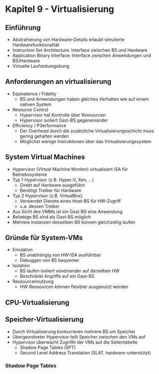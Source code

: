 # Kapitel 9 - Virtualisierung

## Einführung

- Abstrahierung von Hardware-Details erlaubt simulierte Hardwarefunktionalität
- Instruction Set Architecture: Interface zwischen BS und Hardware
- Application Binary Interface: Interface zwischen Anwendungen und BS/Hardware
- Virtuelle Laufzeitumgebung

## Anforderungen an virtualisierung

- Equivalence / Fidelity
  - BS und Anwendungen haben gleiches Verhalten wie auf einem nativen System
- Resource Control
  - Hypervisor hat Kontrolle über Ressourcen
  - Hypervisor isoliert Gast-BS gegeneinander
- Efficiency / P3erformance
  - Der Overhead durch die zusätzliche Virtualisierungsschicht muss gering gehalten werden
  - Möglichst wenige Instruktionen über das Virtualisierungssystem

## System Virtual Machines

- Hypervisor (Virtual Machine Monitor) virtualisiert ISA für Betriebssysteme
- Typ 1 Hypervisor (z.B. Hyper-V, Xen, ...)
  - Direkt auf Hardware ausgeführt
  - Benötigt Treiber für Hardware
- Typ 2 Hypervisor (z.B. VirtualBox)
  - Verwendet Dienste eines Host-BS für HW-Zugriff
  - u.a. dessen Treiber
- Aus Sicht des VMMs ist ein Gast-BS eine Anwendung
- Beliebige BS sind als Gast-BS möglich
- Mehrere Instanzen desselben BS können gleichzeitig laufen

## Gründe für System-VMs

- Emulation
  - BS unabhängig von HW-ISA ausführbar
  - Debuggen von BS bequemer
- Isolation
  - BS laufen isoliert voneinander auf derselben HW
  - Beschränkt Angriffe auf ein Gast-BS
- Ressourcennutzung
  - HW-Ressourcen können flexibler ausgenutzt werden

## CPU-Virtualisierung

## Speicher-Virtualisierung

- Durch Virtualisierung konkurrieren mehrere BS um Speicher
- Übergeordneter Hypervisor teilt Speicher zwischen den VMs auf
- Hypervisor überwacht Zugriffe der VMs auf die Seitentabelle
  - Shadow Page Tables (SPT)
  - Second Level Address Translation (SLAT, hardware-unterstützt)

### Shadow Page Tables